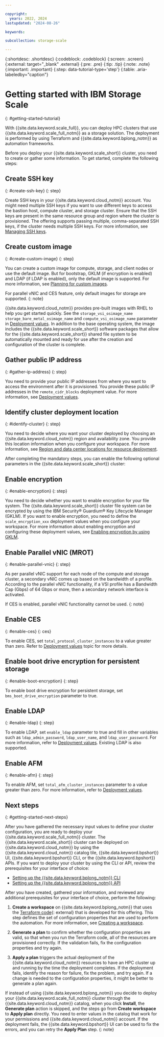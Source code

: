```yaml
---

copyright:
  years: 2022, 2024
lastupdated: "2024-08-26"

keywords: 

subcollection: storage-scale

---
```


{:shortdesc: .shortdesc}
{:codeblock: .codeblock}
{:screen: .screen}
{:external: target="_blank" .external}
{:pre: .pre}
{:tip: .tip}
{:note: .note}
{:important: .important}
{:step: data-tutorial-type='step'}
{:table: .aria-labeledby="caption"}

# Getting started with IBM Storage Scale
{: #getting-started-tutorial}

With {{site.data.keyword.scale_full}}, you can deploy HPC clusters that use {{site.data.keyword.scale_full_notm}} as a storage solution. The deployment is performed by using Terraform and {{site.data.keyword.bplong_notm}} as automation frameworks. 

Before you deploy your {{site.data.keyword.scale_short}} cluster, you need to create or gather some information. To get started, complete the following steps:

## Create SSH key
{: #create-ssh-key}
{: step}

Create SSH keys in your {{site.data.keyword.cloud_notm}} account. You might need multiple SSH keys if you want to use different keys to access the bastion host, compute cluster, and storage cluster. Ensure that the SSH keys are present in the same resource group and region where the cluster is provisioned. The offering supports passing multiple, comma-separated SSH keys, if the cluster needs multiple SSH keys. For more information, see [Managing SSH keys](/docs/vpc?topic=vpc-managing-ssh-keys).

## Create custom image
{: #create-custom-image}
{: step}

You can create a custom image for compute, storage, and client nodes or use the default image. But for bootstrap, GKLM (if encryption is enabled) and LDAP (if LDAP is enabled), only the default image is supported. For more information, see [Planning for custom images](/docs/vpc?topic=vpc-planning-custom-images).

For parallel vNIC and CES feature, only default images for storage are supported.
{: note}

{{site.data.keyword.cloud_notm}} provides pre-built images with RHEL to help you get started quickly. See the `storage_vsi_osimage_name storage_bare_metal_osimage_name` and `compute_vsi_osimage_name` parameter in [Deployment values](/docs/storage-scale?topic=storage-scale-deployment-values). In addition to the base operating system, the image includes the {{site.data.keyword.scale_short}} software packages that allow for the {{site.data.keyword.scale_short}} shared file system to be automatically mounted and ready for use after the creation and configuration of the cluster is complete.

## Gather public IP address
{: #gather-ip-address}
{: step}

You need to provide your public IP addresses from where you want to access the environment after it is provisioned. You provide these public IP addresses in the `remote_cidr_blocks` deployment value. For more information, see [Deployment values](/docs/storage-scale?topic=storage-scale-deployment-values).

## Identify cluster deployment location
{: #identify-cluster}
{: step}

You need to decide where you want your cluster deployed by choosing an {{site.data.keyword.cloud_notm}} region and availability zone. You provide this location information when you configure your workspace. For more information, see [Region and data center locations for resource deployment](/docs/overview?topic=overview-locations).

After completing the mandatory steps, you can enable the following optional parameters in the {{site.data.keyword.scale_short}} cluster:

## Enable encryption
{: #enable-encryption}
{: step}

You need to decide whether you want to enable encryption for your file system. The {{site.data.keyword.scale_short}} cluster file system can be encrypted by using the IBM Security® Guardium® Key Lifecycle Manager (GKLM). If you want to enable encryption, you need to define the `scale_encryption_xxx` deployment values when you configure your workspace. For more information about enabling encryption and configuring these deployment values, see [Enabling encryption by using GKLM](/docs/storage-scale?topic=storage-scale-enable-encryption).

## Enable Parallel vNIC (MROT)
{: #enable-parallel-vnic}
{: step}

As per parallel vNIC support for each node of the compute and storage cluster, a secondary vNIC comes up based on the bandwidth of a profile. According to the parallel vNIC functionality, if a VSI profile has a Bandwidth Cap (Gbps) of 64 Gbps or more, then a secondary network interface is activated.

If CES is enabled, parallel vNIC functionality cannot be used.
{: note}

## Enable CES
{: #enable-ces}
{: ces}

To enable CES, set `total_protocol_cluster_instances` to a value greater than zero. Refer to [Deployment values](/docs/storage-scale?topic=storage-scale-deployment-values) topic for more details.

## Enable boot drive encryption for persistent storage
{: #enable-boot-encryption}
{: step}

To enable boot drive encryption for persistent storage, set `bms_boot_drive_encryption` parameter to true.

## Enable LDAP
{: #enable-ldap}
{: step}

To enable LDAP, set `enable_ldap` parameter to true and fill in other variables such as `ldap_admin_password`, `ldap_user_name`, and `ldap_user_password`. For more information, refer to [Deployment values](/docs/storage-scale?topic=storage-scale-deployment-values). Existing LDAP is also supported.

## Enable AFM
{: #enable-afm}
{: step}

To enable AFM, set `total_afm_cluster_instances` parameter to a value greater than zero. For more information, refer to [Deployment values](/docs/storage-scale?topic=storage-scale-deployment-values).

## Next steps
{: #getting-started-next-steps}

After you have gathered the necessary input values to define your cluster configuration, you are ready to deploy your {{site.data.keyword.scale_full_notm}} cluster. The {{site.data.keyword.scale_short}} cluster can be deployed on {{site.data.keyword.cloud_notm}} by using the {{site.data.keyword.cloud_notm}} catalog tile, {{site.data.keyword.bpshort}} UI, {{site.data.keyword.bpshort}} CLI, or the {{site.data.keyword.bpshort}} APIs. If you want to deploy your cluster by using the CLI or API, review the prerequisites for your interface of choice:

* [Setting up the {{site.data.keyword.bplong_notm}} CLI](/docs/storage-scale?topic=storage-scale-setting-up-cli)
* [Setting up the {{site.data.keyword.bplong_notm}} API](/docs/storage-scale?topic=storage-scale-setting-up-api)

After you have created, gathered your information, and reviewed any additional prerequisites for your interface of choice, perform the following: 

1. **Create a workspace** on {{site.data.keyword.bplong_notm}} that uses the [Terraform code](https://github.com/IBM/ibm-spectrum-scale-ibm-cloud-schematics){: external} that is developed for this offering. This step defines the set of configuration properties that are used to perform the automation. For more information, see [Creating a workspace](/docs/storage-scale?topic=storage-scale-creating-workspace).

2. **Generate a plan** to confirm whether the configuration properties are valid, so that when you run the Terraform code, all of the resources are provisioned correctly. If the validation fails, fix the configuration properties and try again.

3. **Apply a plan** triggers the actual deployment of the {{site.data.keyword.cloud_notm}} resources to have an HPC cluster up and running by the time the deployment completes. If the deployment fails, identify the reason for failure, fix the problem, and try again. If a change is needed to the configuration properties, it might be better to generate a plan again.

If instead of using {{site.data.keyword.bplong_notm}} you decide to deploy your {{site.data.keyword.scale_full_notm}} cluster through the {{site.data.keyword.cloud_notm}} catalog, when you click **Install**, the **Generate plan** action is skipped, and the steps go from **Create workspace** to **Apply plan** directly. You need to enter values in the catalog that work for your permissions and {{site.data.keyword.cloud_notm}} account. If the deployment fails, the {{site.data.keyword.bpshort}} UI can be used to fix the errors, and you can retry the **Apply Plan** step.
{: note}
